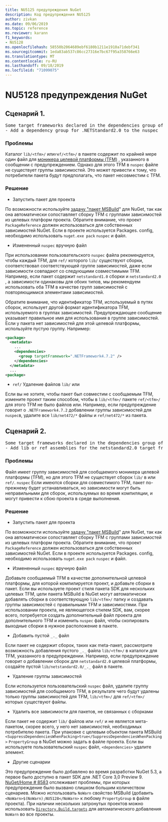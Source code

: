 ```yaml
---
title: NU5125 предупреждения NuGet
description: Код предупреждения NU5125
author: zivkan
ms.date: 09/06/2019
ms.topic: reference
ms.reviewer: karann
f1_keywords:
- NU5128
ms.openlocfilehash: 58550b2064689ebf6180b1211e1910a71debf341
ms.sourcegitcommit: 1eda83ab537c86cc27316e7bc67f95a358766e63
ms.translationtype: MT
ms.contentlocale: ru-RU
ms.lasthandoff: 09/18/2019
ms.locfileid: "71099075"
---
```

# <a name="nuget-warning-nu5128"></a>NU5128 предупреждения NuGet

## <a name="scenario-1"></a>Сценарий 1.

<pre>Some target frameworks declared in the dependencies group of the nuspec and the lib/ref folder do not have exact matches in the other location. Consult the list of actions below:
- Add a dependency group for .NETStandard2.0 to the nuspec</pre>

### <a name="issue"></a>Проблемы

Каталог `lib/<tfm>/` или`ref/<tfm>/` в пакете содержит по крайней мере один файл для [моникера целевой платформы (TFM)](../target-frameworks.md) , указанного в сообщении с предупреждением. Однако для этого TFM в `nuspec` файле не существует группы зависимостей. Это может привести к тому, что потребители пакета будут предполагать, что пакет несовместим с TFM.

### <a name="solution"></a>Решение

* Запустить пакет для проекта

По возможности используйте [задачу "пакет MSBuild](../msbuild-targets.md)" для NuGet, так как она автоматически сопоставляет сборку TFM с группами зависимостей из целевых платформ проекта. Обратите внимание, что проект `PackageReference` должен использоваться для собственных зависимостей NuGet. Если в проекте используется Packages. config, необходимо использовать `nuget.exe pack` `nuspec` и файл.

* Измененный `nuspec` вручную файл

При использовании пользовательского `nuspec` файла рекомендуется, чтобы каждый TFM, для `ref/` которого `lib/` существуют сборки, соответствовал соответствующей группе зависимостей, даже если зависимости совпадают со следующими совместимыми TFM. Например, если пакет содержит `netstandard1.0` сборки и `netstandard2.0` , а зависимости одинаковы для обоих типов, мы рекомендуем использовать оба TFM в качестве групп зависимостей с повторяющимися элементами зависимостей.

Обратите внимание, что идентификатор TFM, используемый в путях сборок, использует другой формат идентификатора TFM, используемого в группах зависимостей. Предупреждающее сообщение указывает правильное имя для использования в группе зависимостей. Если у пакета нет зависимостей для этой целевой платформы, используйте пустую группу. Например:

```xml
<package>
  <metadata>
    ...
    <dependencies>
      <group targetFramework=".NETFramework4.7.2" />
    </dependencies>
  </metadata>
  ...
<package>
```

* `ref/` Удаление файлов `lib/` или

Если вы не хотите, чтобы пакет был совместим с сообщаемым TFM, измените проект таким способом, чтобы в `lib/<tfm>/` пакете `ref/<tfm>/` для этого TFM не было файлов или. Например, если предупреждение говорит о `.NETFramework4.7.2` добавлении группы зависимостей для `nuspec`в, удалите все `lib/net472/*` файлы и `ref/net472/*` из пакета.

## <a name="scenario-2"></a>Сценарий 2.

<pre>Some target frameworks declared in the dependencies group of the nuspec and the lib/ref folder do not have exact matches in the other location. Consult the list of actions below:
- Add lib or ref assemblies for the netstandard2.0 target framework</pre>

### <a name="issue"></a>Проблемы

Файл имеет группу зависимостей для сообщаемого моникера целевой платформы (TFM), но для этого TFM не существует сборок `lib/` в или `ref/`. `nuspec` Если имеются сборки для совместимого TFM, пакет по-прежнему будет устанавливаться, но зависимости могут быть неправильными для сборок, используемых во время компиляции, и могут привести к сбою проекта в среде выполнения.

### <a name="solution"></a>Решение

* Запустить пакет для проекта

По возможности используйте [задачу "пакет MSBuild](../msbuild-targets.md)" для NuGet, так как она автоматически сопоставляет сборку TFM с группами зависимостей из целевых платформ проекта. Обратите внимание, что проект `PackageReference` должен использоваться для собственных зависимостей NuGet. Если в проекте используется Packages. config, необходимо использовать `nuget.exe pack` `nuspec` и файл.

* Измененный `nuspec` вручную файл

Добавьте сообщаемый TFM в качестве дополнительной целевой платформы, для которой компилируется проект, и добавьте сборки в пакет. Если вы используете проект стиля пакета SDK для нескольких целевых TFM, цели пакета MSBuild в NuGet могут автоматически добавлять сборки в соответствующую `lib/<tfm>/` папку и создавать группы зависимостей с правильными TFM и зависимостями. При использовании проекта, не являющегося стилем SDK, вам, скорее всего, потребуется создать дополнительный файл проекта для дополнительного TFM и изменить `nuspec` файл, чтобы скопировать выходные сборки в нужное расположение в пакете.

* Добавить пустой `_._` файл

Если пакет не содержит сборок, таких как meta-пакет, рассмотрите возможность добавления пустого `_._` файла `lib/<tfm>/` в каталоги для TFM, указанного в предупреждении. Например, если предупреждение говорит о добавлении сборок для `netstandard2.0` целевой платформы, создайте пустой `lib/netstandard2.0/_._` файл в пакете.

* Удаление группы зависимостей

Если используется пользовательский `nuspec` файл, удалите группу зависимостей для сообщаемого TFM, в результате чего будут удалены только группы зависимостей для TFM, `lib/<tfm>/` для `ref/<tfm>/` которых существуют файлы.

* Удалить все зависимости для пакетов, не связанных с сборками

Если пакет не содержит `lib/` файлов или `ref/` и не является мета-пакетом, скорее всего, у него нет зависимостей, необходимых потребителю пакета. При упаковке с целевым объектом пакета MSBuild `<SuppressDependenciesWhenPacking>true</SuppressDependenciesWhenPacking>` `PropertyGroup` в NuGet можно задать в файле проекта. Если вы используете пользовательский `nuspec` файл, `<dependencies>` удалите элемент.

* Другие сценарии

Это предупреждение было добавлено во время разработки NuGet 5.3, а первое было доступно в пакет SDK для .NET Core 3,0 Preview 9. [NuGet/Home # 8583](https://github.com/nuget/home/issues/8583) отслеживает проблемы, при которых предупреждение было вызвано слишком большим количеством сценариев. Можно использовать `NoWarn` свойство MSBuild (добавить `<NoWarn>$(NoWarn);NU5128</NoWarn>` к любому `PropertyGroup` в файле проекта). При наличии нескольких затронутых проектов можно использовать [`Directory.Build.targets`](/visualstudio/msbuild/customize-your-build) для автоматического добавления `NoWarn` во все проекты.
